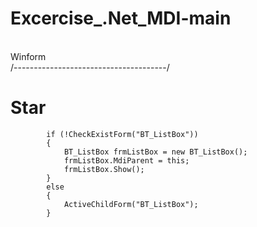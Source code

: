 # Excercise_.Net_MDI-main
<br> Winform </br>
/--------------------------------------/
# Star

            if (!CheckExistForm("BT_ListBox"))
            {
                BT_ListBox frmListBox = new BT_ListBox();
                frmListBox.MdiParent = this;
                frmListBox.Show();
            }
            else
            {
                ActiveChildForm("BT_ListBox");
            }

